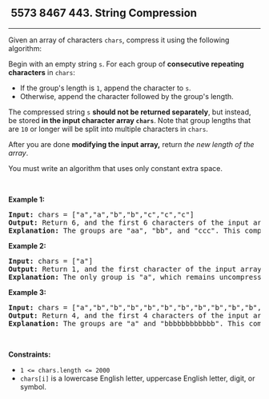 <h2> 5573 8467
443. String Compression</h2><hr><div bis_skin_checked="1"><p>Given an array of characters <code>chars</code>, compress it using the following algorithm:</p>

<p>Begin with an empty string <code>s</code>. For each group of <strong>consecutive repeating characters</strong> in <code>chars</code>:</p>

<ul>
	<li>If the group's length is <code>1</code>, append the character to <code>s</code>.</li>
	<li>Otherwise, append the character followed by the group's length.</li>
</ul>

<p>The compressed string <code>s</code> <strong>should not be returned separately</strong>, but instead, be stored <strong>in the input character array <code>chars</code></strong>. Note that group lengths that are <code>10</code> or longer will be split into multiple characters in <code>chars</code>.</p>

<p>After you are done <strong>modifying the input array,</strong> return <em>the new length of the array</em>.</p>

<p>You must write an algorithm that uses only constant extra space.</p>

<p>&nbsp;</p>
<p><strong class="example">Example 1:</strong></p>

<pre><strong>Input:</strong> chars = ["a","a","b","b","c","c","c"]
<strong>Output:</strong> Return 6, and the first 6 characters of the input array should be: ["a","2","b","2","c","3"]
<strong>Explanation:</strong> The groups are "aa", "bb", and "ccc". This compresses to "a2b2c3".
</pre>

<p><strong class="example">Example 2:</strong></p>

<pre><strong>Input:</strong> chars = ["a"]
<strong>Output:</strong> Return 1, and the first character of the input array should be: ["a"]
<strong>Explanation:</strong> The only group is "a", which remains uncompressed since it's a single character.
</pre>

<p><strong class="example">Example 3:</strong></p>

<pre><strong>Input:</strong> chars = ["a","b","b","b","b","b","b","b","b","b","b","b","b"]
<strong>Output:</strong> Return 4, and the first 4 characters of the input array should be: ["a","b","1","2"].
<strong>Explanation:</strong> The groups are "a" and "bbbbbbbbbbbb". This compresses to "ab12".</pre>

<p>&nbsp;</p>
<p><strong>Constraints:</strong></p>

<ul>
	<li><code>1 &lt;= chars.length &lt;= 2000</code></li>
	<li><code>chars[i]</code> is a lowercase English letter, uppercase English letter, digit, or symbol.</li>
</ul>
</div>